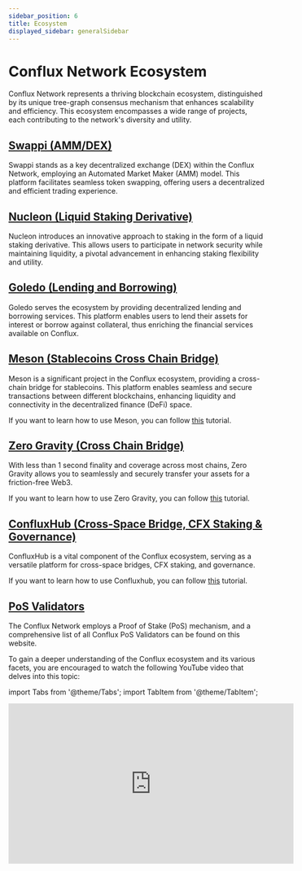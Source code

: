 ```yaml
---
sidebar_position: 6
title: Ecosystem
displayed_sidebar: generalSidebar
---
```


# Conflux Network Ecosystem

Conflux Network represents a thriving blockchain ecosystem, distinguished by its unique tree-graph consensus mechanism that enhances scalability and efficiency. This ecosystem encompasses a wide range of projects, each contributing to the network's diversity and utility.

## [Swappi (AMM/DEX)](https://swappi.io/)

Swappi stands as a key decentralized exchange (DEX) within the Conflux Network, employing an Automated Market Maker (AMM) model. This platform facilitates seamless token swapping, offering users a decentralized and efficient trading experience.

## [Nucleon (Liquid Staking Derivative)](https://www.nucleon.space/)

Nucleon introduces an innovative approach to staking in the form of a liquid staking derivative. This allows users to participate in network security while maintaining liquidity, a pivotal advancement in enhancing staking flexibility and utility.

## [Goledo (Lending and Borrowing)](https://www.goledo.cash/)

Goledo serves the ecosystem by providing decentralized lending and borrowing services. This platform enables users to lend their assets for interest or borrow against collateral, thus enriching the financial services available on Conflux.

## [Meson (Stablecoins Cross Chain Bridge)](https://meson.fi/)

Meson is a significant project in the Conflux ecosystem, providing a cross-chain bridge for stablecoins. This platform enables seamless and secure transactions between different blockchains, enhancing liquidity and connectivity in the decentralized finance (DeFi) space.

If you want to learn how to use Meson, you can follow [this](../tutorials/transferring-funds/across-chains/transfer-stablecoins-across-chains-using-meson.md) tutorial.

## [Zero Gravity (Cross Chain Bridge)](https://portal.zglabs.org/)

With less than 1 second finality and coverage across most chains, Zero Gravity allows you to seamlessly and securely transfer your assets for a friction-free Web3.

If you want to learn how to use Zero Gravity, you can follow [this](../tutorials/transferring-funds/across-chains/zero-gravity.md) tutorial.

## [ConfluxHub (Cross-Space Bridge, CFX Staking & Governance)](https://confluxhub.io/)

ConfluxHub is a vital component of the Conflux ecosystem, serving as a versatile platform for cross-space bridges, CFX staking, and governance.

If you want to learn how to use Confluxhub, you can follow [this](../tutorials/transferring-funds/transfer-funds-across-spaces.md) tutorial.

## [PoS Validators](https://www.conflux-pos-validators.com/)

The Conflux Network employs a Proof of Stake (PoS) mechanism, and a comprehensive list of all Conflux PoS Validators can be found on this website.

To gain a deeper understanding of the Conflux ecosystem and its various facets, you are encouraged to watch the following YouTube video that delves into this topic:

import Tabs from '@theme/Tabs';
import TabItem from '@theme/TabItem';

<Tabs>
  <TabItem value="youtube" label="Conflux Ecosystem">
    <iframe width="560" height="315" src="https://www.youtube.com/embed/fTdpAD50ORk?si=CmZkv3YEHcVJrMah" title="YouTube video player" frameborder="0" allow="accelerometer; autoplay; clipboard-write; encrypted-media; gyroscope; picture-in-picture; web-share" allowfullscreen>
    </iframe>
  </TabItem>
</Tabs>
